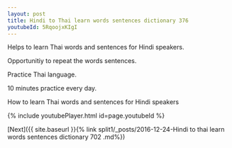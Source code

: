 ```yaml
---
layout: post
title: Hindi to Thai learn words sentences dictionary 376 
youtubeId: 5RqoojxKIgI
---
```

 
 
Helps to learn Thai words and sentences for Hindi speakers.

Opportunitiy to repeat the words sentences. 

Practice Thai language. 
 
10 minutes practice every day. 
 
How to learn Thai words and sentences for Hindi speakers 
 
{% include youtubePlayer.html id=page.youtubeId %}
 
 
[Next]({{ site.baseurl }}{% link  split1/_posts/2016-12-24-Hindi to thai learn words sentences dictionary 702 .md%})
 
